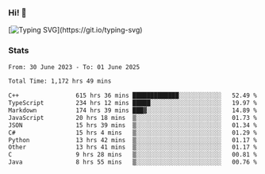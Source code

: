 ### Hi!  👋

[![Typing SVG](https://readme-typing-svg.herokuapp.com?font=Fira+Code&pause=1000&width=435&lines=Hello!+I'm+Texiwustion.)](https://git.io/typing-svg)

### Stats

<!--START_SECTION:waka-->

```txt
From: 30 June 2023 - To: 01 June 2025

Total Time: 1,172 hrs 49 mins

C++                615 hrs 36 mins █████████████░░░░░░░░░░░░   52.49 %
TypeScript         234 hrs 12 mins █████░░░░░░░░░░░░░░░░░░░░   19.97 %
Markdown           174 hrs 39 mins ███▓░░░░░░░░░░░░░░░░░░░░░   14.89 %
JavaScript         20 hrs 18 mins  ▒░░░░░░░░░░░░░░░░░░░░░░░░   01.73 %
JSON               15 hrs 39 mins  ▒░░░░░░░░░░░░░░░░░░░░░░░░   01.34 %
C#                 15 hrs 4 mins   ▒░░░░░░░░░░░░░░░░░░░░░░░░   01.29 %
Python             13 hrs 42 mins  ▒░░░░░░░░░░░░░░░░░░░░░░░░   01.17 %
Other              13 hrs 41 mins  ▒░░░░░░░░░░░░░░░░░░░░░░░░   01.17 %
C                  9 hrs 28 mins   ▒░░░░░░░░░░░░░░░░░░░░░░░░   00.81 %
Java               8 hrs 55 mins   ▒░░░░░░░░░░░░░░░░░░░░░░░░   00.76 %
```

<!--END_SECTION:waka-->
